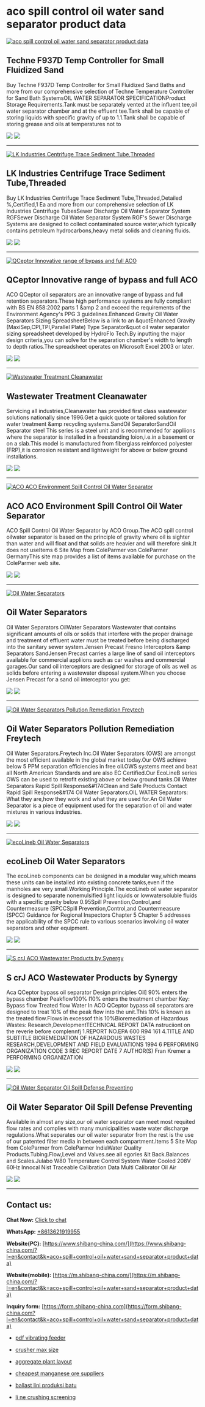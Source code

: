 # aco spill control oil water sand separator product data

<a href="https://swt.shibang-china.com/?l=en&img&k=aco+spill+control+oil+water+sand+separator+product+data" target="_blank">![aco spill control oil water sand separator product data](http://static.shibang-china.com/all-800x300/817.jpg)</a>

## Techne F937D Temp Controller for Small Fluidized Sand
Buy Techne F937D Temp Controller for Small Fluidized Sand Baths and more from our comprehensive selection of Techne Temperature Controller for Sand Bath SystemsOIL WATER SEPARATOR SPECIFICATIONProduct Storage Requirements.Tank must be separately vented at the influent tee,oil water separator chamber and at the effluent tee.Tank shall be capable of storing liquids with specific gravity of up to 1.1.Tank shall be capable of storing grease and oils at temperatures not to


<a href="https://whatsapp.shibangsoft.com/WhatsApp.php" target="_blank" title="WhatsApp">![](http://static.shibang-china.com/icon/whatsapp.png)</a> <a href="https://swt.shibang-china.com/?l=en&icon&k=aco+spill+control+oil+water+sand+separator+product+data" target="_blank">![](http://static.shibang-china.com/icon/chat-en.png)</a>

---

<a href="https://swt.shibang-china.com/?l=en&img&k=aco+spill+control+oil+water+sand+separator+product+data" target="_blank">![LK Industries Centrifuge Trace Sediment Tube,Threaded](http://static.shibang-china.com/all-800x300/618.jpg)</a>

## LK Industries Centrifuge Trace Sediment Tube,Threaded
Buy LK Industries Centrifuge Trace Sediment Tube,Threaded,Detailed %,Certified,1 Ea and more from our comprehensive selection of LK Industries Centrifuge TubesSewer Discharge Oil Water Separator System RGFSewer Discharge Oil Water Separator System RGF's Sewer Discharge Systems are designed to collect contaminated source water,which typically contains petroleum hydrocarbons,heavy metal solids and cleaning fluids.


<a href="https://whatsapp.shibangsoft.com/WhatsApp.php" target="_blank" title="WhatsApp">![](http://static.shibang-china.com/icon/whatsapp.png)</a> <a href="https://swt.shibang-china.com/?l=en&icon&k=aco+spill+control+oil+water+sand+separator+product+data" target="_blank">![](http://static.shibang-china.com/icon/chat-en.png)</a>

---

<a href="https://swt.shibang-china.com/?l=en&img&k=aco+spill+control+oil+water+sand+separator+product+data" target="_blank">![QCeptor Innovative range of bypass and full ACO](http://static.shibang-china.com/all-800x300/1384.jpg)</a>

## QCeptor Innovative range of bypass and full ACO
ACO QCeptor oil separators are an innovative range of bypass and full retention separators.These high performance systems are fully compliant with BS EN 858:2002 parts 1 &amp 2 and exceed the requirements of the Environment Agency's PPG 3 guidelines.Enhanced Gravity Oil Water Separators Sizing SpreadsheetBelow is a link to an &quotEnhanced Gravity (MaxiSep,CPI,TPI,Parallel Plate) Type Separator&quot oil water separator sizing spreadsheet developed by HydroFlo Tech.By inputting the major design criteria,you can solve for the separation chamber's width to length to depth ratios.The spreadsheet operates on Microsoft Excel 2003 or later.


<a href="https://whatsapp.shibangsoft.com/WhatsApp.php" target="_blank" title="WhatsApp">![](http://static.shibang-china.com/icon/whatsapp.png)</a> <a href="https://swt.shibang-china.com/?l=en&icon&k=aco+spill+control+oil+water+sand+separator+product+data" target="_blank">![](http://static.shibang-china.com/icon/chat-en.png)</a>

---

<a href="https://swt.shibang-china.com/?l=en&img&k=aco+spill+control+oil+water+sand+separator+product+data" target="_blank">![Wastewater Treatment Cleanawater](http://static.shibang-china.com/all-800x300/1512.jpg)</a>

## Wastewater Treatment Cleanawater
Servicing all industries,Cleanawater has provided first class wastewater solutions nationally since 1996.Get a quick quote or tailored solution for water treatment &amp recycling systems.SandOil SeparatorSandOil Separator steel This series is a steel unit and is recommended for appliions where the separator is installed in a freestanding loion,i.e.in a basement or on a slab.This model is manufactured from fiberglass reinforced polyester (FRP),it is corrosion resistant and lightweight for above or below ground installations.


<a href="https://whatsapp.shibangsoft.com/WhatsApp.php" target="_blank" title="WhatsApp">![](http://static.shibang-china.com/icon/whatsapp.png)</a> <a href="https://swt.shibang-china.com/?l=en&icon&k=aco+spill+control+oil+water+sand+separator+product+data" target="_blank">![](http://static.shibang-china.com/icon/chat-en.png)</a>

---

<a href="https://swt.shibang-china.com/?l=en&img&k=aco+spill+control+oil+water+sand+separator+product+data" target="_blank">![ACO ACO Environment Spill Control Oil Water Separator](http://static.shibang-china.com/all-800x300/3.jpg)</a>

## ACO ACO Environment Spill Control Oil Water Separator
ACO Spill Control Oil Water Separator by ACO Group.The ACO spill control oilwater separator is based on the principle of gravity where oil is sighter than water and will float and that solids are heavier and will therefore sink.It does not useItems 6 Site Map from ColeParmer von ColeParmer GermanyThis site map provides a list of items available for purchase on the ColeParmer web site.


<a href="https://whatsapp.shibangsoft.com/WhatsApp.php" target="_blank" title="WhatsApp">![](http://static.shibang-china.com/icon/whatsapp.png)</a> <a href="https://swt.shibang-china.com/?l=en&icon&k=aco+spill+control+oil+water+sand+separator+product+data" target="_blank">![](http://static.shibang-china.com/icon/chat-en.png)</a>

---

<a href="https://swt.shibang-china.com/?l=en&img&k=aco+spill+control+oil+water+sand+separator+product+data" target="_blank">![Oil Water Separators](http://static.shibang-china.com/all-800x300/885.jpg)</a>

## Oil Water Separators
Oil Water Separators OilWater Separators Wastewater that contains significant amounts of oils or solids that interfere with the proper drainage and treatment of effluent water must be treated before being discharged into the sanitary sewer system.Jensen Precast Fresno Interceptors &amp Separators SandJensen Precast carries a large line of sand oil interceptors available for commercial appliions such as car washes and commercial garages.Our sand oil interceptors are designed for storage of oils as well as solids before entering a wastewater disposal system.When you choose Jensen Precast for a sand oil interceptor you get:


<a href="https://whatsapp.shibangsoft.com/WhatsApp.php" target="_blank" title="WhatsApp">![](http://static.shibang-china.com/icon/whatsapp.png)</a> <a href="https://swt.shibang-china.com/?l=en&icon&k=aco+spill+control+oil+water+sand+separator+product+data" target="_blank">![](http://static.shibang-china.com/icon/chat-en.png)</a>

---

<a href="https://swt.shibang-china.com/?l=en&img&k=aco+spill+control+oil+water+sand+separator+product+data" target="_blank">![Oil Water Separators Pollution Remediation Freytech](http://static.shibang-china.com/all-800x300/522.jpg)</a>

## Oil Water Separators Pollution Remediation Freytech
Oil Water Separators.Freytech Inc.Oil Water Separators (OWS) are amongst the most efficient available in the global market today.Our OWS achieve below 5 PPM separation efficiencies in free oil.OWS systems meet and beat all North American Standards and are also EC Certified.Our EcoLineB series OWS can be used to retrofit existing above or below ground tanks.Oil Water Separators Rapid Spill Response&#174Clean and Safe Products Contact Rapid Spill Response&#174 Oil Water Separators.OIL WATER Separators: What they are,how they work and what they are used for.An Oil Water Separator is a piece of equipment used for the separation of oil and water mixtures in various industries.


<a href="https://whatsapp.shibangsoft.com/WhatsApp.php" target="_blank" title="WhatsApp">![](http://static.shibang-china.com/icon/whatsapp.png)</a> <a href="https://swt.shibang-china.com/?l=en&icon&k=aco+spill+control+oil+water+sand+separator+product+data" target="_blank">![](http://static.shibang-china.com/icon/chat-en.png)</a>

---

<a href="https://swt.shibang-china.com/?l=en&img&k=aco+spill+control+oil+water+sand+separator+product+data" target="_blank">![ecoLineb Oil Water Separators](http://static.shibang-china.com/all-800x300/673.jpg)</a>

## ecoLineb Oil Water Separators
The ecoLineb components can be designed in a modular way,which means these units can be installed into existing concrete tanks,even if the manholes are very small.Working Principle.The ecoLineb oil water separator is designed to separate nonemulsified light liquids or lowwatersoluble fluids with a specific gravity below 0.95Spill Prevention,Control,and Countermeasure (SPCCSpill Prevention,Control,and Countermeasure (SPCC) Guidance for Regional Inspectors Chapter 5 Chapter 5 addresses the applicability of the SPCC rule to various scenarios involving oil water separators and other equipment.


<a href="https://whatsapp.shibangsoft.com/WhatsApp.php" target="_blank" title="WhatsApp">![](http://static.shibang-china.com/icon/whatsapp.png)</a> <a href="https://swt.shibang-china.com/?l=en&icon&k=aco+spill+control+oil+water+sand+separator+product+data" target="_blank">![](http://static.shibang-china.com/icon/chat-en.png)</a>

---

<a href="https://swt.shibang-china.com/?l=en&img&k=aco+spill+control+oil+water+sand+separator+product+data" target="_blank">![S crJ ACO Wastewater Products by Synergy](http://static.shibang-china.com/all-800x300/678.jpg)</a>

## S crJ ACO Wastewater Products by Synergy
Aca QCeptor bypass oil separator Design principles Oil] 90% enters the bypass chamber Peakflow100% l10% enters the treatment chamber Key: Bypass flow Treated flow Water In ACO QCeptor bypass oil separators are designed to treat 10% of the peak flow into the unit.This 10% is known as the treated flow.Flows in excessof this 10%Bioremediation of Hazardous Wastes: Research,DevelopmentTECHNICAL REPORT DATA nstruciiont on the reverie before complennfj 1.REPORT NO.EPA 600 R94 161 4.TITLE AND SUBTITLE BIOREMEDIATION OF HAZARDOUS WASTES RESEARCH,DEVELOPMENT AND FIELD EVALUATIONS 1994 6 PERFORMING ORGANIZATION CODE 3 REC REPORT DATE 7 AUTHOR(S) Fran Kremer a PERFORMING ORGANIZATION


<a href="https://whatsapp.shibangsoft.com/WhatsApp.php" target="_blank" title="WhatsApp">![](http://static.shibang-china.com/icon/whatsapp.png)</a> <a href="https://swt.shibang-china.com/?l=en&icon&k=aco+spill+control+oil+water+sand+separator+product+data" target="_blank">![](http://static.shibang-china.com/icon/chat-en.png)</a>

---

<a href="https://swt.shibang-china.com/?l=en&img&k=aco+spill+control+oil+water+sand+separator+product+data" target="_blank">![Oil Water Separator Oil Spill Defense Preventing](http://static.shibang-china.com/all-800x300/897.jpg)</a>

## Oil Water Separator Oil Spill Defense Preventing
Available in almost any size,our oil water separator can meet most requited flow rates and complies with many municipalities waste water discharge regulations.What separates our oil water separator from the rest is the use of our patented filter media in between each compartment.Items 5 Site Map from ColeParmer from ColeParmer IndiaWater Quality Products.Tubing.Flow,Level and Valves.see all egories &lt Back.Balances and Scales.Julabo W80 Temperature Control System Water Cooled 208V 60Hz Innocal Nist Traceable Calibration Data Multi Calibrator Oil Air


<a href="https://whatsapp.shibangsoft.com/WhatsApp.php" target="_blank" title="WhatsApp">![](http://static.shibang-china.com/icon/whatsapp.png)</a> <a href="https://swt.shibang-china.com/?l=en&icon&k=aco+spill+control+oil+water+sand+separator+product+data" target="_blank">![](http://static.shibang-china.com/icon/chat-en.png)</a>

---
## Contact us:

**Chat Now:** [Click to chat](https://swt.shibang-china.com?l=en&contact&k=aco+spill+control+oil+water+sand+separator+product+data)

**WhatsApp:**  [+8613621919955](https://whatsapp.shibangsoft.com/WhatsApp.php)

**Website(PC):** [https://www.shibang-china.com/](https://www.shibang-china.com/?l=en&contact&k=aco+spill+control+oil+water+sand+separator+product+data)

**Website(mobile):** [https://m.shibang-china.com/](https://m.shibang-china.com/?l=en&contact&k=aco+spill+control+oil+water+sand+separator+product+data)

**Inquiry form:** [https://form.shibang-china.com](https://form.shibang-china.com?l=en&contact&k=aco+spill+control+oil+water+sand+separator+product+data)

* [pdf vibrating feeder](../114/pdf%20vibrating%20feeder.md)

* [crusher max size](../121/crusher%20max%20size.md)

* [aggregate plant layout](../113/aggregate%20plant%20layout.md)

* [cheapest manganese ore suppliers](../119/cheapest%20manganese%20ore%20suppliers.md)

* [ballast lini produksi batu](../116/ballast%20lini%20produksi%20batu.md)

* [li ne crushing screening](../114/li%20ne%20crushing%20screening.md)